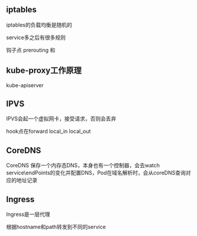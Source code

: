 ## iptables

iptables的负载均衡是随机的

service多之后有很多规则

钩子点 prerouting 和 

## kube-proxy工作原理

kube-apiserver



## IPVS

IPVS会起一个虚拟网卡，接受请求，否则会丢弃

hook点在forward local_in local_out





## CoreDNS

CoreDNS 保存一个内存态DNS，本身也有一个控制器，会去watch service\endPoints的变化并配置DNS，Pod在域名解析时，会从coreDNS查询对应的地址记录

## Ingress

Ingress是一层代理

根据hostname和path转发到不同的service

